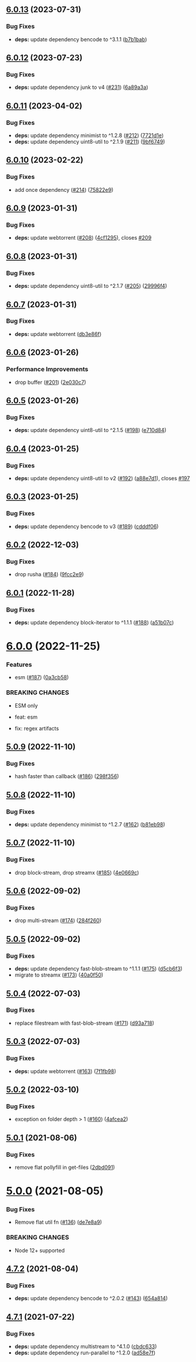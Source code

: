 ## [6.0.13](https://github.com/webtorrent/create-torrent/compare/v6.0.12...v6.0.13) (2023-07-31)


### Bug Fixes

* **deps:** update dependency bencode to ^3.1.1 ([b7b1bab](https://github.com/webtorrent/create-torrent/commit/b7b1bab47b0b550a5c320ac2f2374bb85f215aee))

## [6.0.12](https://github.com/webtorrent/create-torrent/compare/v6.0.11...v6.0.12) (2023-07-23)


### Bug Fixes

* **deps:** update dependency junk to v4 ([#231](https://github.com/webtorrent/create-torrent/issues/231)) ([6a89a3a](https://github.com/webtorrent/create-torrent/commit/6a89a3ad68374c865772dbc22ea4b8c5557ba94e))

## [6.0.11](https://github.com/webtorrent/create-torrent/compare/v6.0.10...v6.0.11) (2023-04-02)


### Bug Fixes

* **deps:** update dependency minimist to ^1.2.8 ([#212](https://github.com/webtorrent/create-torrent/issues/212)) ([7721d1e](https://github.com/webtorrent/create-torrent/commit/7721d1e466818cfed75b4d9e155a71fa9f33bb11))
* **deps:** update dependency uint8-util to ^2.1.9 ([#211](https://github.com/webtorrent/create-torrent/issues/211)) ([9bf6749](https://github.com/webtorrent/create-torrent/commit/9bf674978b01000287cd5206bf633b2700461bae))

## [6.0.10](https://github.com/webtorrent/create-torrent/compare/v6.0.9...v6.0.10) (2023-02-22)


### Bug Fixes

* add once dependency ([#214](https://github.com/webtorrent/create-torrent/issues/214)) ([75822e9](https://github.com/webtorrent/create-torrent/commit/75822e9a94a0977acca4699b4ff71545d959e26f))

## [6.0.9](https://github.com/webtorrent/create-torrent/compare/v6.0.8...v6.0.9) (2023-01-31)


### Bug Fixes

* **deps:** update webtorrent ([#208](https://github.com/webtorrent/create-torrent/issues/208)) ([4cf1295](https://github.com/webtorrent/create-torrent/commit/4cf1295e0465234a0117a4a3bc78b75c3f36c5ec)), closes [#209](https://github.com/webtorrent/create-torrent/issues/209)

## [6.0.8](https://github.com/webtorrent/create-torrent/compare/v6.0.7...v6.0.8) (2023-01-31)


### Bug Fixes

* **deps:** update dependency uint8-util to ^2.1.7 ([#205](https://github.com/webtorrent/create-torrent/issues/205)) ([29996f4](https://github.com/webtorrent/create-torrent/commit/29996f4acb10a92f0c91d5fefdf873c9f1aa3bc3))

## [6.0.7](https://github.com/webtorrent/create-torrent/compare/v6.0.6...v6.0.7) (2023-01-31)


### Bug Fixes

* **deps:** update webtorrent ([db3e86f](https://github.com/webtorrent/create-torrent/commit/db3e86f29fe6cbc2ce18c3d7e14e974c35a2826c))

## [6.0.6](https://github.com/webtorrent/create-torrent/compare/v6.0.5...v6.0.6) (2023-01-26)


### Performance Improvements

* drop buffer ([#201](https://github.com/webtorrent/create-torrent/issues/201)) ([2e030c7](https://github.com/webtorrent/create-torrent/commit/2e030c7358d17fd679d427f39b55152a2c7f826f))

## [6.0.5](https://github.com/webtorrent/create-torrent/compare/v6.0.4...v6.0.5) (2023-01-26)


### Bug Fixes

* **deps:** update dependency uint8-util to ^2.1.5 ([#198](https://github.com/webtorrent/create-torrent/issues/198)) ([e710d84](https://github.com/webtorrent/create-torrent/commit/e710d84a1fc887ff50e4be949f0ca528c7bf01c2))

## [6.0.4](https://github.com/webtorrent/create-torrent/compare/v6.0.3...v6.0.4) (2023-01-25)


### Bug Fixes

* **deps:** update dependency uint8-util to v2 ([#192](https://github.com/webtorrent/create-torrent/issues/192)) ([a88e7d1](https://github.com/webtorrent/create-torrent/commit/a88e7d131c8fbbf43b04420594022b0055fd275e)), closes [#197](https://github.com/webtorrent/create-torrent/issues/197)

## [6.0.3](https://github.com/webtorrent/create-torrent/compare/v6.0.2...v6.0.3) (2023-01-25)


### Bug Fixes

* **deps:** update dependency bencode to v3 ([#189](https://github.com/webtorrent/create-torrent/issues/189)) ([cdddf06](https://github.com/webtorrent/create-torrent/commit/cdddf0648afb12ad6ace11b16924c3b6400e21fc))

## [6.0.2](https://github.com/webtorrent/create-torrent/compare/v6.0.1...v6.0.2) (2022-12-03)


### Bug Fixes

* drop rusha ([#184](https://github.com/webtorrent/create-torrent/issues/184)) ([9fcc2e9](https://github.com/webtorrent/create-torrent/commit/9fcc2e97c99bcd5f23e857f855630a759802bcf6))

## [6.0.1](https://github.com/webtorrent/create-torrent/compare/v6.0.0...v6.0.1) (2022-11-28)


### Bug Fixes

* **deps:** update dependency block-iterator to ^1.1.1 ([#188](https://github.com/webtorrent/create-torrent/issues/188)) ([a51b07c](https://github.com/webtorrent/create-torrent/commit/a51b07cc10b2bac96b985a0d5aee7bceae6505d4))

# [6.0.0](https://github.com/webtorrent/create-torrent/compare/v5.0.9...v6.0.0) (2022-11-25)


### Features

* esm ([#187](https://github.com/webtorrent/create-torrent/issues/187)) ([0a3cb58](https://github.com/webtorrent/create-torrent/commit/0a3cb5886ff4403e8b1c27ede6932a2b21b8ac36))


### BREAKING CHANGES

* ESM only

* feat: esm

* fix: regex artifacts

## [5.0.9](https://github.com/webtorrent/create-torrent/compare/v5.0.8...v5.0.9) (2022-11-10)


### Bug Fixes

* hash faster than callback ([#186](https://github.com/webtorrent/create-torrent/issues/186)) ([298f356](https://github.com/webtorrent/create-torrent/commit/298f356c9ba7832c22eee954025ab50bf29dc922))

## [5.0.8](https://github.com/webtorrent/create-torrent/compare/v5.0.7...v5.0.8) (2022-11-10)


### Bug Fixes

* **deps:** update dependency minimist to ^1.2.7 ([#162](https://github.com/webtorrent/create-torrent/issues/162)) ([b81eb98](https://github.com/webtorrent/create-torrent/commit/b81eb98b3a0b0358c40cac387a3a324ae0b4616a))

## [5.0.7](https://github.com/webtorrent/create-torrent/compare/v5.0.6...v5.0.7) (2022-11-10)


### Bug Fixes

* drop block-stream, drop streamx ([#185](https://github.com/webtorrent/create-torrent/issues/185)) ([4e0669c](https://github.com/webtorrent/create-torrent/commit/4e0669c3b2f92a4c0d115bcb6b01c26a21f9dbd6))

## [5.0.6](https://github.com/webtorrent/create-torrent/compare/v5.0.5...v5.0.6) (2022-09-02)


### Bug Fixes

* drop multi-stream ([#174](https://github.com/webtorrent/create-torrent/issues/174)) ([284f260](https://github.com/webtorrent/create-torrent/commit/284f2601e26f35c910e33de7c666bf5010b8dae3))

## [5.0.5](https://github.com/webtorrent/create-torrent/compare/v5.0.4...v5.0.5) (2022-09-02)


### Bug Fixes

* **deps:** update dependency fast-blob-stream to ^1.1.1 ([#175](https://github.com/webtorrent/create-torrent/issues/175)) ([d5cb6f3](https://github.com/webtorrent/create-torrent/commit/d5cb6f3cda1ef94f29583ad1a44280339d7fb15f))
* migrate to streamx ([#173](https://github.com/webtorrent/create-torrent/issues/173)) ([40a0f50](https://github.com/webtorrent/create-torrent/commit/40a0f50ec4829a7d047b36f79c79ccf3885b511e))

## [5.0.4](https://github.com/webtorrent/create-torrent/compare/v5.0.3...v5.0.4) (2022-07-03)


### Bug Fixes

* replace filestream with fast-blob-stream ([#171](https://github.com/webtorrent/create-torrent/issues/171)) ([d93a718](https://github.com/webtorrent/create-torrent/commit/d93a7181add5a8ac3fbd4b6bec92ad61f6b235cc))

## [5.0.3](https://github.com/webtorrent/create-torrent/compare/v5.0.2...v5.0.3) (2022-07-03)


### Bug Fixes

* **deps:** update webtorrent ([#163](https://github.com/webtorrent/create-torrent/issues/163)) ([7f1fb98](https://github.com/webtorrent/create-torrent/commit/7f1fb980feddc9005bd5983ae893f47ebc12ede8))

## [5.0.2](https://github.com/webtorrent/create-torrent/compare/v5.0.1...v5.0.2) (2022-03-10)


### Bug Fixes

* exception on folder depth > 1 ([#160](https://github.com/webtorrent/create-torrent/issues/160)) ([4afcea2](https://github.com/webtorrent/create-torrent/commit/4afcea2360284ce9d0762ed66507ae22b1b32b04))

## [5.0.1](https://github.com/webtorrent/create-torrent/compare/v5.0.0...v5.0.1) (2021-08-06)


### Bug Fixes

* remove flat pollyfill in get-files ([2dbd091](https://github.com/webtorrent/create-torrent/commit/2dbd09164d6df6170edcd0afb2f1921f29d5536f))

# [5.0.0](https://github.com/webtorrent/create-torrent/compare/v4.7.2...v5.0.0) (2021-08-05)


### Bug Fixes

* Remove flat util fn ([#136](https://github.com/webtorrent/create-torrent/issues/136)) ([de7e8a9](https://github.com/webtorrent/create-torrent/commit/de7e8a9d69d367444d815b7c9aae3491e7a1392e))


### BREAKING CHANGES

* Node 12+ supported

## [4.7.2](https://github.com/webtorrent/create-torrent/compare/v4.7.1...v4.7.2) (2021-08-04)


### Bug Fixes

* **deps:** update dependency bencode to ^2.0.2 ([#143](https://github.com/webtorrent/create-torrent/issues/143)) ([654a814](https://github.com/webtorrent/create-torrent/commit/654a8145a0ff31e200d6f6cb04d3c620faaacfc8))

## [4.7.1](https://github.com/webtorrent/create-torrent/compare/v4.7.0...v4.7.1) (2021-07-22)


### Bug Fixes

* **deps:** update dependency multistream to ^4.1.0 ([cbdc633](https://github.com/webtorrent/create-torrent/commit/cbdc633cd4cfc8a2389ccea884765fc3e219ad72))
* **deps:** update dependency run-parallel to ^1.2.0 ([ad58e7f](https://github.com/webtorrent/create-torrent/commit/ad58e7f67803fbeafdd433eac9be40fc31920347))

